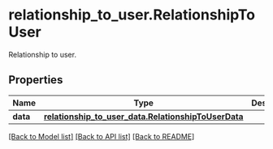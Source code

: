 # relationship_to_user.RelationshipToUser

Relationship to user.
## Properties
Name | Type | Description | Notes
------------ | ------------- | ------------- | -------------
**data** | [**relationship_to_user_data.RelationshipToUserData**](RelationshipToUserData.md) |  | [optional] 

[[Back to Model list]](README.md#documentation-for-models) [[Back to API list]](README.md#documentation-for-api-endpoints) [[Back to README]](README.md)


